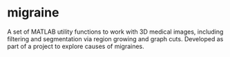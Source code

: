 migraine
========

A set of MATLAB utility functions to work with 3D medical images, including filtering and segmentation via region growing and graph cuts. Developed as part of a project to explore causes of migraines.
